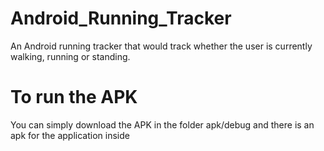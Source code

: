 # Android_Running_Tracker
An Android running tracker that would track whether the user is currently walking, running or standing. 
# To run the APK 
You can simply download the APK in the folder apk/debug and there is an apk for the application inside 
